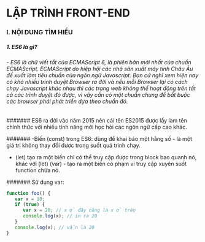 
# LẬP TRÌNH  FRONT-END

### I. NỘI DUNG TÌM HIỂU

##### 1. ES6 là gì?

###### - ES6 là chữ viết tắt của ECMAScript 6, là phiên bản mới nhất của chuẩn ECMAScript. ECMAScript do hiệp hội các nhà sản xuất máy tính Châu Âu đề xuất làm tiêu chuẩn của ngôn ngữ Javascript. Bạn cứ nghĩ xem hiện nay có khá nhiều trình duyệt Browser ra đời và nếu mỗi Browser lại có cách chạy Javascript khác nhau thì các trang web không thể hoạt động trên tất cả các trình duyệt đó được, vì vậy cần có một chuẩn chung để bắt buộc các browser phải phát triển dựa theo chuẩn đó.
####### ES6 ra đời vào năm 2015 nên cái tên ES2015 được lấy làm tên chính thức với nhiều tính năng mới học hỏi các ngôn ngữ cấp cao khác.

####### -Biến (const) trong ES6: dùng để khai báo một hằng số - là một giá trị không thay đổi được trong suốt quá trình chạy.
- (let) tạo ra một biến chỉ có thể truy cập được trong block bao quanh nó, khác với (let) 
(var) - tạo ra một biến có phạm vi truy cập xuyên suốt function chứa nó.

####### Sử dụng var:

```javascript
function foo() {
   var x = 10;
   if (true) {
      var x = 20; // x ở đây cũng là x ở trên
      console.log(x); // in ra 20
   }
   console.log(x); // vẫn là 20
}
```
